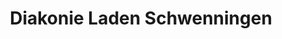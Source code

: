 ---
title: "Diakonie Laden Schwenningen"
url: /villingen-schwenningen/diakonie-laden-schwenningen/
shop: Lebensmittel
---